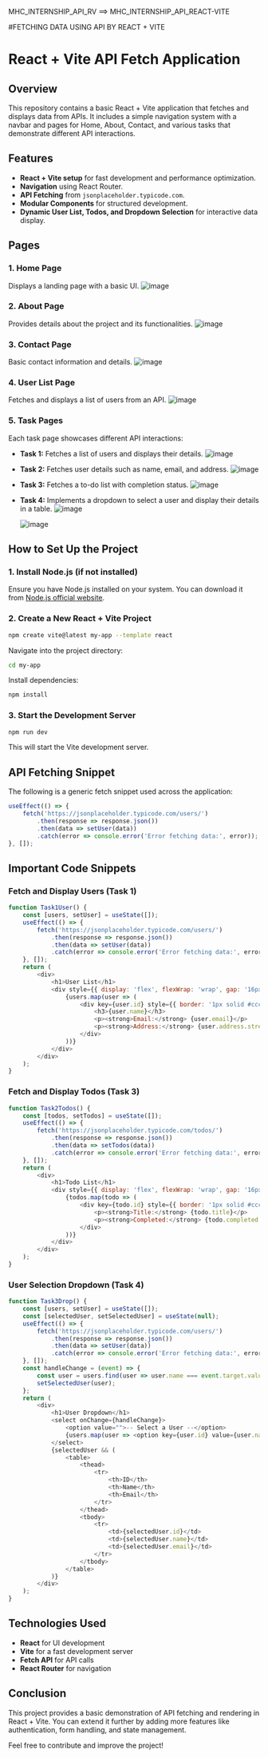 MHC_INTERNSHIP_API_RV ==>  MHC_INTERNSHIP_API_REACT-VITE

#FETCHING DATA USING API BY REACT + VITE

# React + Vite API Fetch Application

## Overview

This repository contains a basic React + Vite application that fetches and displays data from APIs. It includes a simple navigation system with a navbar and pages for Home, About, Contact, and various tasks that demonstrate different API interactions.

## Features

- **React + Vite setup** for fast development and performance optimization.
- **Navigation** using React Router.
- **API Fetching** from `jsonplaceholder.typicode.com`.
- **Modular Components** for structured development.
- **Dynamic User List, Todos, and Dropdown Selection** for interactive data display.

## Pages

### 1. Home Page

Displays a landing page with a basic UI.
![image](https://github.com/user-attachments/assets/b9c591de-3e79-426b-8769-0140894e7eeb)

### 2. About Page

Provides details about the project and its functionalities.
![image](https://github.com/user-attachments/assets/11177c7f-0ff7-4f01-aad4-8ee1e4fcc8e4)

### 3. Contact Page

Basic contact information and details.
![image](https://github.com/user-attachments/assets/cc046307-30c6-4db2-90b0-5bdfefa8fe2b)

### 4. User List Page

Fetches and displays a list of users from an API.
![image](https://github.com/user-attachments/assets/3959bcee-2717-4753-a839-c8cf7605de1b)

### 5. Task Pages

Each task page showcases different API interactions:

- **Task 1:** Fetches a list of users and displays their details.
  ![image](https://github.com/user-attachments/assets/3959bcee-2717-4753-a839-c8cf7605de1b)
  
- **Task 2:** Fetches user details such as name, email, and address.
  ![image](https://github.com/user-attachments/assets/6dd501dc-0da3-4033-b6b9-cee511adce9e)
  
- **Task 3:** Fetches a to-do list with completion status.
  ![image](https://github.com/user-attachments/assets/c4c222fd-b109-4e3f-b8ed-b1449e9100b3)
  
- **Task 4:** Implements a dropdown to select a user and display their details in a table.
  ![image](https://github.com/user-attachments/assets/6facca81-965b-4883-8675-17b20c8ce707)

  ![image](https://github.com/user-attachments/assets/72eee512-2540-49b8-93be-8c4ea87ff1f4)

## How to Set Up the Project

### 1. Install Node.js (if not installed)

Ensure you have Node.js installed on your system. You can download it from [Node.js official website](https://nodejs.org/).

### 2. Create a New React + Vite Project

```sh
npm create vite@latest my-app --template react
```

Navigate into the project directory:

```sh
cd my-app
```

Install dependencies:

```sh
npm install
```

### 3. Start the Development Server

```sh
npm run dev
```

This will start the Vite development server.

## API Fetching Snippet

The following is a generic fetch snippet used across the application:

```js
useEffect(() => {
    fetch('https://jsonplaceholder.typicode.com/users/')
        .then(response => response.json())
        .then(data => setUser(data))
        .catch(error => console.error('Error fetching data:', error));
}, []);
```

## Important Code Snippets

### Fetch and Display Users (Task 1)

```js
function Task1User() {
    const [users, setUser] = useState([]);
    useEffect(() => {
        fetch('https://jsonplaceholder.typicode.com/users/')
            .then(response => response.json())
            .then(data => setUser(data))
            .catch(error => console.error('Error fetching data:', error));
    }, []);
    return (
        <div>
            <h1>User List</h1>
            <div style={{ display: 'flex', flexWrap: 'wrap', gap: '16px' }}>
                {users.map(user => (
                    <div key={user.id} style={{ border: '1px solid #ccc', padding: '16px', width: '300px' }}>
                        <h3>{user.name}</h3>
                        <p><strong>Email:</strong> {user.email}</p>
                        <p><strong>Address:</strong> {user.address.street}</p>
                    </div>
                ))}
            </div>
        </div>
    );
}
```

### Fetch and Display Todos (Task 3)

```js
function Task2Todos() {
    const [todos, setTodos] = useState([]);
    useEffect(() => {
        fetch('https://jsonplaceholder.typicode.com/todos/')
            .then(response => response.json())
            .then(data => setTodos(data))
            .catch(error => console.error('Error fetching data:', error));
    }, []);
    return (
        <div>
            <h1>Todo List</h1>
            <div style={{ display: 'flex', flexWrap: 'wrap', gap: '16px' }}>
                {todos.map(todo => (
                    <div key={todo.id} style={{ border: '1px solid #ccc', padding: '16px', width: '300px' }}>
                        <p><strong>Title:</strong> {todo.title}</p>
                        <p><strong>Completed:</strong> {todo.completed ? 'True' : 'False'}</p>
                    </div>
                ))}
            </div>
        </div>
    );
}
```

### User Selection Dropdown (Task 4)

```js
function Task3Drop() {
    const [users, setUser] = useState([]);
    const [selectedUser, setSelectedUser] = useState(null);
    useEffect(() => {
        fetch('https://jsonplaceholder.typicode.com/users/')
            .then(response => response.json())
            .then(data => setUser(data))
            .catch(error => console.error('Error fetching data:', error));
    }, []);
    const handleChange = (event) => {
        const user = users.find(user => user.name === event.target.value);
        setSelectedUser(user);
    };
    return (
        <div>
            <h1>User Dropdown</h1>
            <select onChange={handleChange}>
                <option value="">-- Select a User --</option>
                {users.map(user => <option key={user.id} value={user.name}>{user.name}</option>)}
            </select>
            {selectedUser && (
                <table>
                    <thead>
                        <tr>
                            <th>ID</th>
                            <th>Name</th>
                            <th>Email</th>
                        </tr>
                    </thead>
                    <tbody>
                        <tr>
                            <td>{selectedUser.id}</td>
                            <td>{selectedUser.name}</td>
                            <td>{selectedUser.email}</td>
                        </tr>
                    </tbody>
                </table>
            )}
        </div>
    );
}
```

## Technologies Used

- **React** for UI development
- **Vite** for a fast development server
- **Fetch API** for API calls
- **React Router** for navigation

## Conclusion

This project provides a basic demonstration of API fetching and rendering in React + Vite. You can extend it further by adding more features like authentication, form handling, and state management.

Feel free to contribute and improve the project!



